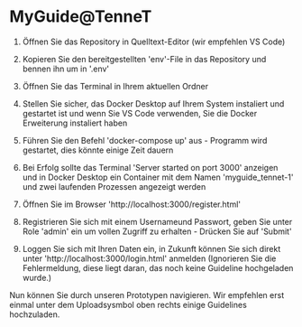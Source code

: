 
  # MyGuide@TenneT

1. Öffnen Sie das Repository in Quelltext-Editor (wir empfehlen VS Code)
2. Kopieren Sie den bereitgestellten 'env'-File in das Repository und bennen ihn um in '.env'
3. Öffnen Sie das Terminal in Ihrem aktuellen Ordner
4. Stellen Sie sicher, das Docker Desktop auf Ihrem System instaliert und gestartet ist und wenn Sie VS Code verwenden, Sie die Docker Erweiterung instaliert haben
4. Führen Sie den Befehl 'docker-compose up' aus - Programm wird gestartet, dies könnte einige Zeit dauern
5. Bei Erfolg sollte das Terminal 'Server started on port 3000' anzeigen und in Docker Desktop ein Container mit dem Namen 'myguide_tennet-1' und zwei laufenden Prozessen angezeigt werden
6. Öffnen Sie im Browser 'http://localhost:3000/register.html'

7. Registrieren Sie sich mit einem Usernameund Passwort, geben Sie unter Role 'admin' ein um vollen Zugriff zu erhalten - Drücken Sie auf 'Submit'
8. Loggen Sie sich mit Ihren Daten ein, in Zukunft können Sie sich direkt unter 'http://localhost:3000/login.html' anmelden
(Ignorieren Sie die Fehlermeldung, diese liegt daran, das noch keine Guideline hochgeladen wurde.)

Nun können Sie durch unseren Prototypen navigieren.
Wir empfehlen erst einmal unter dem Uploadsysmbol oben rechts einige Guidelines hochzuladen.